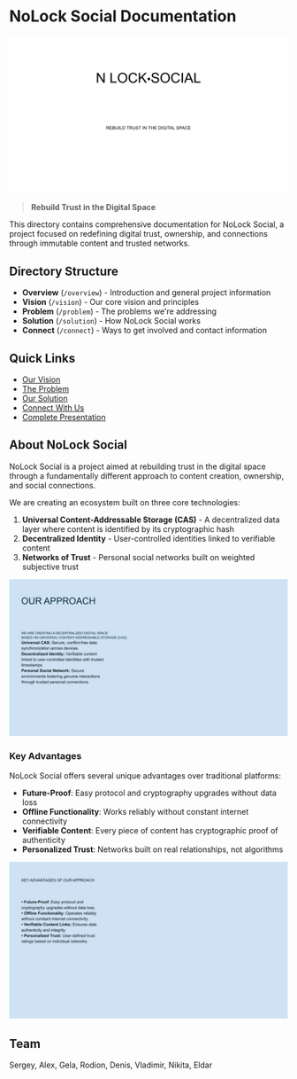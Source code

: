 # NoLock Social Documentation

![NoLock Social Logo](../assets/pdf_images/page_1.png)

> **Rebuild Trust in the Digital Space**

This directory contains comprehensive documentation for NoLock Social, a project focused on redefining digital trust, ownership, and connections through immutable content and trusted networks.

## Directory Structure

- **Overview** (`/overview`) - Introduction and general project information
- **Vision** (`/vision`) - Our core vision and principles
- **Problem** (`/problem`) - The problems we're addressing
- **Solution** (`/solution`) - How NoLock Social works
- **Connect** (`/connect`) - Ways to get involved and contact information

## Quick Links

- [Our Vision](../vision/README.md)
- [The Problem](../problem/README.md)
- [Our Solution](../solution/README.md)
- [Connect With Us](../connect/README.md)
- [Complete Presentation](../assets/nolock_social_presentation.pdf)

## About NoLock Social

NoLock Social is a project aimed at rebuilding trust in the digital space through a fundamentally different approach to content creation, ownership, and social connections.

We are creating an ecosystem built on three core technologies:

1. **Universal Content-Addressable Storage (CAS)** - A decentralized data layer where content is identified by its cryptographic hash
2. **Decentralized Identity** - User-controlled identities linked to verifiable content
3. **Networks of Trust** - Personal social networks built on weighted subjective trust

![Our Approach](../assets/pdf_images/page_17.png)

### Key Advantages

NoLock Social offers several unique advantages over traditional platforms:

- **Future-Proof**: Easy protocol and cryptography upgrades without data loss
- **Offline Functionality**: Works reliably without constant internet connectivity
- **Verifiable Content**: Every piece of content has cryptographic proof of authenticity
- **Personalized Trust**: Networks built on real relationships, not algorithms

![Key Advantages](../assets/pdf_images/page_18.png)

## Team

Sergey, Alex, Gela, Rodion, Denis, Vladimir, Nikita, Eldar
